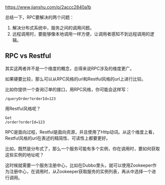 https://www.jianshu.com/p/2accc2840a1b

总结一下，RPC要解决的两个问题：

1. 解决分布式系统中，服务之间的调用问题。
2. 远程调用时，要能够像本地调用一样方便，让调用者感知不到远程调用的逻辑。

## RPC vs Restful
其实这两者并不是一个维度的概念，总得来说RPC涉及的维度更广。

如果硬要比较，那么可以从RPC风格的url和Restful风格的url上进行比较。

比如你提供一个查询订单的接口，用RPC风格，你可能会这样写：
```
/queryOrder?orderId=123
```
用Restful风格呢？
```
Get  
/order?orderId=123
```

RPC是面向过程，Restful是面向资源，并且使用了Http动词。从这个维度上看，Restful风格的url在表述的精简性、可读性上都要更好。

比如，既然是分布式了，那么一个服务可能有多个实例，你在调用时，要如何获取这些实例的地址呢？

这时候就需要一个服务注册中心，比如在Dubbo里头，就可以使用Zookeeper作为注册中心，在调用时，从Zookeeper获取服务的实例列表，再从中选择一个进行调用。

